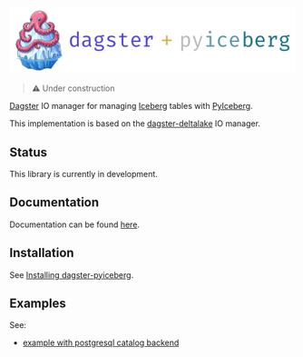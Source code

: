 ![dagster-pyiceberg](docs/assets/dagster-pyiceberg-main.png)

> ⚠️ Under construction

[Dagster](https://dagster.io/) IO manager for managing [Iceberg](https://iceberg.apache.org/) tables with [PyIceberg](https://github.com/apache/iceberg-python).

This implementation is based on the [dagster-deltalake](https://github.com/dagster-io/dagster/tree/master/python_modules/libraries/dagster-deltalake) IO manager.

## Status

This library is currently in development.

## Documentation

Documentation can be found [here](https://jasperhg90.github.io/dagster-pyiceberg/).

## Installation

See [Installing dagster-pyiceberg](https://jasperhg90.github.io/dagster-pyiceberg/installation/).

## Examples

See:

- [example with postgresql catalog backend](https://github.com/JasperHG90/dagster-pyiceberg-example-postgres)
